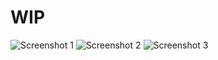 # WIP

![Screenshot 1](https://github.com/Tamanash-unr/Book_Store/assets/78737123/24fe945b-5684-490a-a5cf-fdf11d1fbbf8)
![Screenshot 2](https://github.com/Tamanash-unr/Book_Store/assets/78737123/a2ae66c4-7b77-4ba0-b412-8a6049ebd7ab)
![Screenshot 3](https://github.com/Tamanash-unr/Book_Store/assets/78737123/1e617dfb-83e4-4e2c-b64e-bbab1f114d6c)
